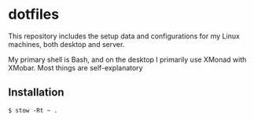 # dotfiles

This repository includes the setup data and configurations for my Linux machines, both desktop and server.

My primary shell is Bash, and on the desktop I primarily use XMonad with XMobar. Most things are self-explanatory

## Installation

```
$ stow -Rt ~ .
```
